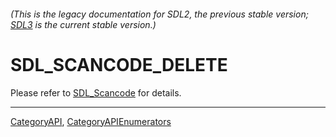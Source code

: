 ###### (This is the legacy documentation for SDL2, the previous stable version; [SDL3](https://wiki.libsdl.org/SDL3/) is the current stable version.)
# SDL_SCANCODE_DELETE

Please refer to [SDL_Scancode](SDL_Scancode) for details.

----
[CategoryAPI](CategoryAPI), [CategoryAPIEnumerators](CategoryAPIEnumerators)

